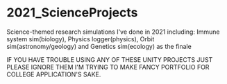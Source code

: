 # 2021_ScienceProjects
Science-themed research simulations I've done in 2021 including: Immune system sim(biology), Physics logger(physics), Orbit sim(astronomy/geology) and Genetics sim(ecology) as the finale


IF YOU HAVE TROUBLE USING ANY OF THESE UNITY PROJECTS JUST PLEASE IGNORE THEM I'M TRYING TO MAKE FANCY PORTFOLIO FOR COLLEGE APPLICATION'S SAKE.